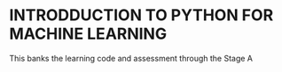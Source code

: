 # INTRODDUCTION TO PYTHON FOR MACHINE LEARNING 

This banks the learning code and assessment through the Stage A 
